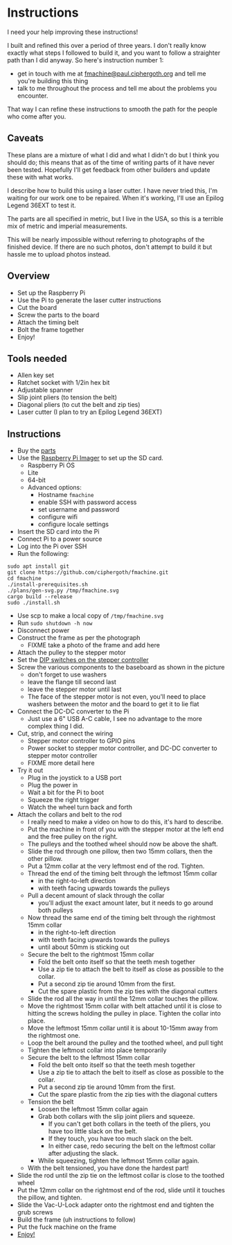 # Instructions

I need your help improving these instructions!

I built and refined this over a period of three years. I don't really know
exactly what steps I followed to build it, and you want to follow a straighter
path than I did anyway. So here's instruction number 1:

* get in touch with me at fmachine@paul.ciphergoth.org and tell me you're
  building this thing
* talk to me throughout the process and tell me about the problems you encounter.

That way I can refine these instructions to smooth the path for the people who come after you.

## Caveats

These plans are a mixture of what I did and what I didn't do but I think you
should do; this means that as of the time of writing parts of it have never been
tested. Hopefully I'll get feedback from other builders and update these with
what works.

I describe how to build this using a laser cutter. I have never tried this, I'm
waiting for our work one to be repaired. When it's working, I'll use an Epilog
Legend 36EXT to test it.

The parts are all specified in metric, but I live in the USA, so this is a
terrible mix of metric and imperial measurements.

This will be nearly impossible without referring to photographs of the finished
device. If there are no such photos, don't attempt to build it but hassle me to
upload photos instead.

## Overview

* Set up the Raspberry Pi
* Use the Pi to generate the laser cutter instructions
* Cut the board
* Screw the parts to the board
* Attach the timing belt
* Bolt the frame together
* Enjoy!

## Tools needed

* Allen key set
* Ratchet socket with 1/2in hex bit
* Adjustable spanner
* Slip joint pliers (to tension the belt)
* Diagonal pliers (to cut the belt and zip ties)
* Laser cutter (I plan to try an Epilog Legend 36EXT)

## Instructions

* Buy the [parts](parts.md)
* Use the [Raspberry Pi Imager](https://www.raspberrypi.com/software/) to set up the SD card.
  * Raspberry Pi OS
  * Lite
  * 64-bit
  * Advanced options:
    * Hostname `fmachine`
    * enable SSH with password access
    * set username and password
    * configure wifi
    * configure locale settings
* Insert the SD card into the Pi
* Connect Pi to a power source
* Log into the Pi over SSH
* Run the following:

```
sudo apt install git
git clone https://github.com/ciphergoth/fmachine.git
cd fmachine
./install-prerequisites.sh
./plans/gen-svg.py /tmp/fmachine.svg
cargo build --release
sudo ./install.sh
```

* Use scp to make a local copy of `/tmp/fmachine.svg`
* Run `sudo shutdown -h now`
* Disconnect power
* Construct the frame as per the photograph
  * FIXME take a photo of the frame and add here
* Attach the pulley to the stepper motor
* Set the [DIP switches on the stepper controller](dip-switches.md)
* Screw the various components to the baseboard as shown in the picture
  * don't forget to use washers
  * leave the flange till second last
  * leave the stepper motor until last
  * The face of the stepper motor is not even, you'll need to place washers
    between the motor and the board to get it to lie flat
* Connect the DC-DC converter to the Pi
  * Just use a 6" USB A-C cable, I see no advantage to the more complex thing I
    did.
* Cut, strip, and connect the wiring
  * Stepper motor controller to GPIO pins
  * Power socket to stepper motor controller, and DC-DC converter to stepper
    motor controller
  * FIXME more detail here
* Try it out
  * Plug in the joystick to a USB port
  * Plug the power in
  * Wait a bit for the Pi to boot
  * Squeeze the right trigger
  * Watch the wheel turn back and forth
* Attach the collars and belt to the rod
  * I really need to make a video on how to do this, it's hard to describe.
  * Put the machine in front of you with the stepper motor at the left end and
    the free pulley on the right.
  * The pulleys and the toothed wheel should now be above the shaft.
  * Slide the rod through one pillow, then two 15mm collars, then the other
    pillow.
  * Put a 12mm collar at the very leftmost end of the rod. Tighten.
  * Thread the end of the timing belt through the leftmost 15mm collar
    * in the right-to-left direction
    * with teeth facing upwards towards the pulleys
  * Pull a decent amount of slack through the collar
    * you'll adjust the exact amount later, but it needs to go around both
      pulleys
  * Now thread the same end of the timing belt through the rightmost 15mm collar
    * in the right-to-left direction
    * with teeth facing upwards towards the pulleys
    * until about 50mm is sticking out
  * Secure the belt to the rightmost 15mm collar
    * Fold the belt onto itself so that the teeth mesh together
    * Use a zip tie to attach the belt to itself as close as possible to the
      collar.
    * Put a second zip tie around 10mm from the first.
    * Cut the spare plastic from the zip ties with the diagonal cutters
  * Slide the rod all the way in until the 12mm collar touches the pillow.
  * Move the rightmost 15mm collar with belt attached until it is close to
    hitting the screws holding the pulley in place. Tighten the collar into
    place.
  * Move the leftmost 15mm collar until it is about 10-15mm away from the
    rightmost one.
  * Loop the belt around the pulley and the toothed wheel, and pull tight
  * Tighten the leftmost collar into place temporarily
  * Secure the belt to the leftmost 15mm collar
    * Fold the belt onto itself so that the teeth mesh together
    * Use a zip tie to attach the belt to itself as close as possible to the
      collar.
    * Put a second zip tie around 10mm from the first.
    * Cut the spare plastic from the zip ties with the diagonal cutters
  * Tension the belt
    * Loosen the leftmost 15mm collar again
    * Grab both collars with the slip joint pliers and squeeze.
      * If you can't get both collars in the teeth of the pliers, you have too
        little slack on the belt.
      * If they touch, you have too much slack on the belt.
      * In either case, redo securing the belt on the leftmost collar after
        adjusting the slack.
    * While squeezing, tighten the leftmost 15mm collar again.
  * With the belt tensioned, you have done the hardest part!
* Slide the rod until the zip tie on the leftmost collar is close to the
  toothed wheel
* Put the 12mm collar on the rightmost end of the rod, slide until it touches
  the pillow, and tighten.
* Slide the Vac-U-Lock adapter onto the rightmost end and tighten the grub screws
* Build the frame (uh instructions to follow)
* Put the fuck machine on the frame
* [Enjoy!](using.md)
